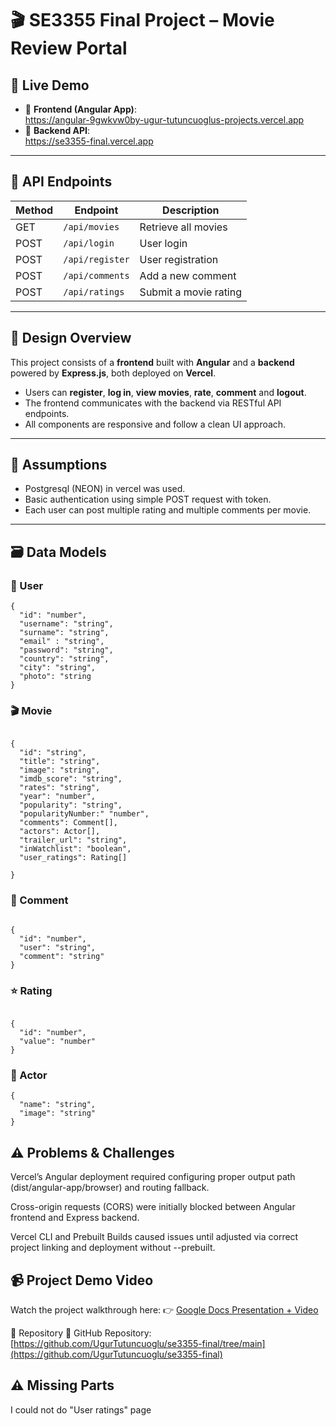 # 🎬 SE3355 Final Project – Movie Review Portal

## 📌 Live Demo

- 🔗 **Frontend (Angular App)**:  
[  https://angular-9gwkvw0by-ugur-tutuncuoglus-projects.vercel.app
](https://angular-app-pi-ashy.vercel.app/)
- 🔗 **Backend API**:  
  https://se3355-final.vercel.app

---

## 📁 API Endpoints

| Method | Endpoint                                      | Description            |
|--------|-----------------------------------------------|------------------------|
| GET    | `/api/movies`                                 | Retrieve all movies    |
| POST   | `/api/login`                                  | User login             |
| POST   | `/api/register`                               | User registration      |
| POST   | `/api/comments`                               | Add a new comment      |
| POST   | `/api/ratings`                                | Submit a movie rating  |

---

## 📐 Design Overview

This project consists of a **frontend** built with **Angular** and a **backend** powered by **Express.js**, both deployed on **Vercel**.

- Users can **register**, **log in**, **view movies**, **rate**,  **comment** and **logout**.
- The frontend communicates with the backend via RESTful API endpoints.
- All components are responsive and follow a clean UI approach.

---

## 🧠 Assumptions

- Postgresql (NEON) in vercel was used.
- Basic authentication using simple POST request with token.
- Each user can post multiple rating and multiple comments per movie.

---

## 🗃️ Data Models

### 👤 User
```
{
  "id": "number",
  "username": "string",
  "surname": "string",
  "email" : "string",
  "password": "string",
  "country": "string",
  "city": "string",
  "photo": "string
}
```

### 🎬 Movie
```

{
  "id": "string",
  "title": "string",
  "image": "string",
  "imdb_score": "string",
  "rates": "string",
  "year": "number",
  "popularity": "string",
  "popularityNumber:" "number",
  "comments": Comment[],
  "actors": Actor[],
  "trailer_url": "string",
  "inWatchlist": "boolean", 
  "user_ratings": Rating[] 
  
}
```

### 💬 Comment
```

{
  "id": "number",
  "user": "string",
  "comment": "string"
}
```

### ⭐ Rating
```

{
  "id": "number",
  "value": "number"
}
```

### 👤 Actor
```
{
  "name": "string",
  "image": "string" 
}
```

## ⚠️ Problems & Challenges
Vercel’s Angular deployment required configuring proper output path (dist/angular-app/browser) and routing fallback.

Cross-origin requests (CORS) were initially blocked between Angular frontend and Express backend.

Vercel CLI and Prebuilt Builds caused issues until adjusted via correct project linking and deployment without --prebuilt.


## 📹 Project Demo Video
Watch the project walkthrough here:
👉 [Google Docs Presentation + Video](https://docs.google.com/document/d/1h65QUP_TzD-kuCvDkIB1t0rSNhozdYsoHsOVeZKrdSg/edit?usp=sharing)


📎 Repository
🔗 GitHub Repository:
[https://github.com/UgurTutuncuoglu/se3355-final/tree/main](https://github.com/UgurTutuncuoglu/se3355-final)

## ⚠️ Missing Parts
I could not do "User ratings" page 

